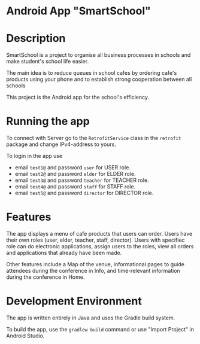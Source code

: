 Android App "SmartSchool"
======================

# Description
SmartSchool is a project to organise all business processes in schools
and make student's school life easier.

The main idea is to reduce queues in school cafes
by ordering cafe's products using your phone
and to establish strong cooperation between all schools

This project is the Android app for the school's efficiency.

# Running the app
To connect with Server go to the `RetrofitService` class in the `retrofit` package and change IPv4-address to yours.

To login in the app use 
- email `test1@` and password `user` for USER role.
- email `test2@` and password `elder` for ELDER role.
- email `test3@` and password `teacher` for TEACHER role.
- email `test4@` and password `staff` for STAFF role.
- email `test5@` and password `director` for DIRECTOR role.

# Features
The app displays a menu of cafe products that users can order. Users have their own roles (user, elder, teacher, staff, director). 
Users with specifiec role can do electronic applications, assign users to the roles, view all orders and applications that already have been made.

Other features include a Map of the venue, informational pages to guide attendees during the conference in Info, and time-relevant information during the conference in Home.

# Development Environment
The app is written entirely in Java and uses the Gradle build system.

To build the app, use the `gradlew build` command or use "Import Project" in
Android Studio.
